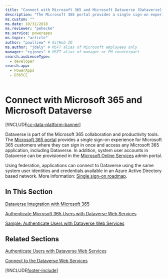 ```yaml
---
title: "Connect with Microsoft 365 and Microsoft Dataverse (Dataverse) | Microsoft Docs" # Intent and product brand in a unique string of 43-59 chars including spaces
description: "The Microsoft 365 portal provides a single sign-on experience for Microsoft 365 customers where they can sign in once and access any Microsoft 365 application" # 115-145 characters including spaces. This abstract displays in the search result.
ms.custom: ""
ms.date: 10/31/2018
ms.reviewer: "pehecke"
ms.service: powerapps
ms.topic: "article"
author: "paulliew" # GitHub ID
ms.author: "jdaly" # MSFT alias of Microsoft employees only
manager: "ryjones" # MSFT alias of manager or PM counterpart
search.audienceType: 
  - developer
search.app: 
  - PowerApps
  - D365CE
---
```

# Connect with Microsoft 365 and Microsoft Dataverse

[!INCLUDE[cc-data-platform-banner](../../includes/cc-data-platform-banner.md)]

Dataverse is part of the Microsoft 365 collaboration and productivity tools. The [Microsoft 365 portal](https://www.microsoft.com/office365) provides a single sign-on experience for Microsoft 365 customers where they can sign in once and access any Microsoft 365 application, including Dataverse. In addition, system user accounts in Dataverse can be provisioned in the [Microsoft Online Services](https://portal.microsoftonline.com/) admin portal.  
  
 Using federation, applications can connect to Dataverse using the same system user identities and credentials available in an Azure Active Directory based network. More information: [Single sign-on roadmap](https://technet.microsoft.com/library/hh967643.aspx).  
  
## In This Section  
 [Dataverse Integration with Microsoft 365](online-integration-office-365.md)  
  
 [Authenticate Microsoft 365 Users with Dataverse Web Services](/dynamics365/customer-engagement/developer/authenticate-office-365-users-customer-engagement-web-services)  
  
 [Sample: Authenticate Users with Dataverse Web Services](/dynamics365/customer-engagement/developer/sample-authenticate-users-web-services)  
  
## Related Sections  
 [Authenticate Users with Dataverse Web Services](/dynamics365/customer-engagement/developer/authenticate-users)  
  
 [Connect to the Dataverse Web Services](/dynamics365/customer-engagement/developer/authenticate-office-365-users-customer-engagement-web-services)  
 


[!INCLUDE[footer-include](../../includes/footer-banner.md)]